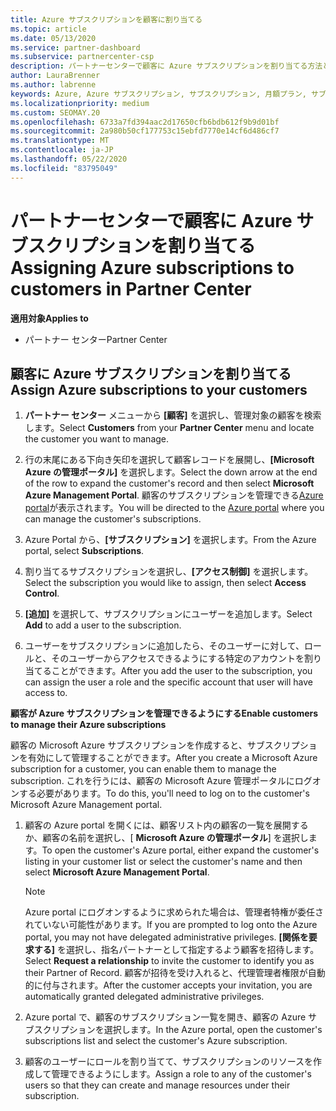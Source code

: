 ```yaml
---
title: Azure サブスクリプションを顧客に割り当てる
ms.topic: article
ms.date: 05/13/2020
ms.service: partner-dashboard
ms.subservice: partnercenter-csp
description: パートナーセンターで顧客に Azure サブスクリプションを割り当てる方法と、顧客が自分のサブスクリプションを管理できるようにする方法について説明します。
author: LauraBrenner
ms.author: labrenne
keywords: Azure, Azure サブスクリプション, サブスクリプション, 月額プラン, サブスクリプションの割り当て, Azure サブスクリプションの管理
ms.localizationpriority: medium
ms.custom: SEOMAY.20
ms.openlocfilehash: 6733a7fd394aac2d17650cfb6bdb612f9b9d01bf
ms.sourcegitcommit: 2a980b50cf177753c15ebfd7770e14cf6d486cf7
ms.translationtype: MT
ms.contentlocale: ja-JP
ms.lasthandoff: 05/22/2020
ms.locfileid: "83795049"
---
```

# <a name="assigning-azure-subscriptions-to-customers-in-partner-center"></a><span data-ttu-id="3b865-104">パートナーセンターで顧客に Azure サブスクリプションを割り当てる</span><span class="sxs-lookup"><span data-stu-id="3b865-104">Assigning Azure subscriptions to customers in Partner Center</span></span>

<span data-ttu-id="3b865-105">**適用対象**</span><span class="sxs-lookup"><span data-stu-id="3b865-105">**Applies to**</span></span>

- <span data-ttu-id="3b865-106">パートナー センター</span><span class="sxs-lookup"><span data-stu-id="3b865-106">Partner Center</span></span>

## <a name="assign-azure-subscriptions-to-your-customers"></a><span data-ttu-id="3b865-107">顧客に Azure サブスクリプションを割り当てる</span><span class="sxs-lookup"><span data-stu-id="3b865-107">Assign Azure subscriptions to your customers</span></span>

1. <span data-ttu-id="3b865-108">**パートナー センター** メニューから **[顧客]** を選択し、管理対象の顧客を検索します。</span><span class="sxs-lookup"><span data-stu-id="3b865-108">Select **Customers** from your **Partner Center** menu and locate the customer you want to manage.</span></span>

2. <span data-ttu-id="3b865-109">行の末尾にある下向き矢印を選択して顧客レコードを展開し、**[Microsoft Azure の管理ポータル]** を選択します。</span><span class="sxs-lookup"><span data-stu-id="3b865-109">Select the down arrow at the end of the row to expand the customer's record and then select **Microsoft Azure Management Portal**.</span></span> <span data-ttu-id="3b865-110">顧客のサブスクリプションを管理できる[Azure portal](https://portal.azure.com/)が表示されます。</span><span class="sxs-lookup"><span data-stu-id="3b865-110">You will be directed to the [Azure portal](https://portal.azure.com/) where you can manage the customer's subscriptions.</span></span>

3. <span data-ttu-id="3b865-111">Azure Portal から、**[サブスクリプション]** を選択します。</span><span class="sxs-lookup"><span data-stu-id="3b865-111">From the Azure portal, select **Subscriptions**.</span></span>

4. <span data-ttu-id="3b865-112">割り当てるサブスクリプションを選択し、**[アクセス制御]** を選択します。</span><span class="sxs-lookup"><span data-stu-id="3b865-112">Select the subscription you would like to assign, then select **Access Control**.</span></span>

5. <span data-ttu-id="3b865-113">**[追加]** を選択して、サブスクリプションにユーザーを追加します。</span><span class="sxs-lookup"><span data-stu-id="3b865-113">Select **Add** to add a user to the subscription.</span></span> 

6. <span data-ttu-id="3b865-114">ユーザーをサブスクリプションに追加したら、そのユーザーに対して、ロールと、そのユーザーからアクセスできるようにする特定のアカウントを割り当てることができます。</span><span class="sxs-lookup"><span data-stu-id="3b865-114">After you add the user to the subscription, you can assign the user a role and the specific account that user will have access to.</span></span>

<span data-ttu-id="3b865-115">**顧客が Azure サブスクリプションを管理できるようにする**</span><span class="sxs-lookup"><span data-stu-id="3b865-115">**Enable customers to manage their Azure subscriptions**</span></span>

<span data-ttu-id="3b865-116">顧客の Microsoft Azure サブスクリプションを作成すると、サブスクリプションを有効にして管理することができます。</span><span class="sxs-lookup"><span data-stu-id="3b865-116">After you create a Microsoft Azure subscription for a customer, you can enable them to manage the subscription.</span></span> <span data-ttu-id="3b865-117">これを行うには、顧客の Microsoft Azure 管理ポータルにログオンする必要があります。</span><span class="sxs-lookup"><span data-stu-id="3b865-117">To do this, you'll need to log on to the customer's Microsoft Azure Management portal.</span></span> 

1. <span data-ttu-id="3b865-118">顧客の Azure portal を開くには、顧客リスト内の顧客の一覧を展開するか、顧客の名前を選択し、[ **Microsoft Azure の管理ポータル**] を選択します。</span><span class="sxs-lookup"><span data-stu-id="3b865-118">To open the customer's Azure portal, either expand the customer's listing in your customer list or select the customer's name and then select **Microsoft Azure Management Portal**.</span></span>
   > [!NOTE]  
   > <span data-ttu-id="3b865-119">Azure portal にログオンするように求められた場合は、管理者特権が委任されていない可能性があります。</span><span class="sxs-lookup"><span data-stu-id="3b865-119">If you are prompted to log onto the Azure portal, you may not have delegated administrative privileges.</span></span> <span data-ttu-id="3b865-120">**[関係を要求する]** を選択し、指名パートナーとして指定するよう顧客を招待します。</span><span class="sxs-lookup"><span data-stu-id="3b865-120">Select **Request a relationship** to invite the customer to identify you as their Partner of Record.</span></span> <span data-ttu-id="3b865-121">顧客が招待を受け入れると、代理管理者権限が自動的に付与されます。</span><span class="sxs-lookup"><span data-stu-id="3b865-121">After the customer accepts your invitation, you are automatically granted delegated administrative privileges.</span></span>

2. <span data-ttu-id="3b865-122">Azure portal で、顧客のサブスクリプション一覧を開き、顧客の Azure サブスクリプションを選択します。</span><span class="sxs-lookup"><span data-stu-id="3b865-122">In the Azure portal, open the customer's subscriptions list and select the customer's Azure subscription.</span></span>

3. <span data-ttu-id="3b865-123">顧客のユーザーにロールを割り当てて、サブスクリプションのリソースを作成して管理できるようにします。</span><span class="sxs-lookup"><span data-stu-id="3b865-123">Assign a role to any of the customer's users so that they can create and manage resources under their subscription.</span></span>


